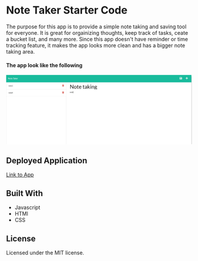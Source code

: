 # Note Taker Starter Code

The purpose for this app is to provide a simple note taking and saving tool for everyone. It is great for orgainizing thoughts, keep track of tasks, ceate a bucket list, and many more. Since this app doesn't have reminder or time tracking feature, it makes the app looks more clean and has a bigger note taking area.

#### The app look like the following
![Screenshot](Capture.JPG)

## Deployed Application
[Link to App](https://afternoon-taiga-66988.herokuapp.com/)

## Built With
* Javascript
* HTMl
* CSS

## License
Licensed under the MIT license.

